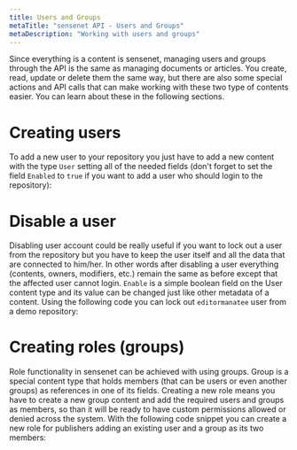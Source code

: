 ```yaml
---
title: Users and Groups
metaTitle: "sensenet API - Users and Groups"
metaDescription: "Working with users and groups"
---
```


Since everything is a content is sensenet, managing users and groups through the API is the same as managing documents or articles. You create, read, update or delete them the same way, but there are also some special actions and API calls that can make working with these two type of contents easier. You can learn about these in the following sections.

# Creating users

 To add a new user to your repository you just have to add a new content with the type `User` setting all of the needed fields (don't forget to set the field `Enabled` to `true` if you want to add a user who should login to the repository):

<tab category="users-and-groups" article="users-and-groups" example="createUser" />

# Disable a user

Disabling user account could be really useful if you want to lock out a user from the repository but you have to keep the user itself and all the data that are connected to him/her. In other words after disabling a user everything (contents, owners, modifiers, etc.) remain the same as before except that the affected user cannot login. `Enable` is a simple boolean field on the User content type and its value can be changed just like other metadata of a content. Using the following code you can lock out `editormanatee` user from a demo repository:

<tab category="users-and-groups" article="users-and-groups" example="disableUser" />

# Creating roles (groups)

Role functionality in sensenet can be achieved with using groups. Group is a special content type that holds members (that can be users or even another groups) as references in one of its fields. Creating a new role means you have to create a new group content and add the required users and groups as members, so than it will be ready to have custom permissions allowed or denied across the system. With the following code snippet you can create a new role for publishers adding an existing user and a group as its two members:

<tab category="users-and-groups" article="users-and-groups" example="createRole" />


